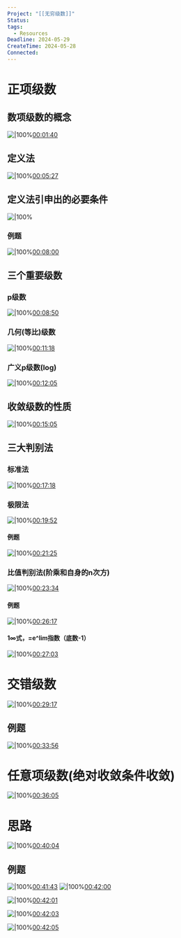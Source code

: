 ```yaml
---
Project: "[[无穷级数]]"
Status: 
tags:
  - Resources
Deadline: 2024-05-29
CreateTime: 2024-05-28
Connected:
---
```


# 正项级数
## 数项级数的概念
![|100%](ziyunote-20240528_194623.jpg)[00:01:40](ziyunote://play?path=https%3A%2F%2Fwww.bilibili.com%2Fvideo%2FBV1Zi421f7sM%2F%3Fspm_id_from%3D333.337.search-card.all.click%26vd_source%3D8b450300cfa6415cb0312754cf65ba30&time=00:01:40)

## 定义法
![|100%](ziyunote-20240528_194841.jpg)[00:05:27](ziyunote://play?path=https%3A%2F%2Fwww.bilibili.com%2Fvideo%2FBV1Zi421f7sM%2F%3Fspm_id_from%3D333.337.search-card.all.click%26vd_source%3D8b450300cfa6415cb0312754cf65ba30&time=00:05:27)

## 定义法引申出的必要条件
![|100%](ziyunote-20240528_195458.jpg)
### 例题
![|100%](ziyunote-20240528_195311.jpg)[00:08:00](ziyunote://play?path=https%3A%2F%2Fwww.bilibili.com%2Fvideo%2FBV1Zi421f7sM%2F%3Fspm_id_from%3D333.337.search-card.all.click%26vd_source%3D8b450300cfa6415cb0312754cf65ba30&time=00:08:00)

## 三个重要级数
### p级数
![|100%](ziyunote-20240528_195633.jpg)[00:08:50](ziyunote://play?path=https%3A%2F%2Fwww.bilibili.com%2Fvideo%2FBV1Zi421f7sM%2F%3Fspm_id_from%3D333.337.search-card.all.click%26vd_source%3D8b450300cfa6415cb0312754cf65ba30&time=00:08:50)

### 几何(等比)级数
![|100%](ziyunote-20240528_195848.jpg)[00:11:18](ziyunote://play?path=https%3A%2F%2Fwww.bilibili.com%2Fvideo%2FBV1Zi421f7sM%2F%3Fspm_id_from%3D333.337.search-card.all.click%26vd_source%3D8b450300cfa6415cb0312754cf65ba30&time=00:11:18)

### 广义p级数(log)
![|100%](ziyunote-20240528_200030.jpg)[00:12:05](ziyunote://play?path=https%3A%2F%2Fwww.bilibili.com%2Fvideo%2FBV1Zi421f7sM%2F%3Fspm_id_from%3D333.337.search-card.all.click%26vd_source%3D8b450300cfa6415cb0312754cf65ba30&time=00:12:05)


## 收敛级数的性质
![|100%](ziyunote-20240528_200343.jpg)[00:15:05](ziyunote://play?path=https%3A%2F%2Fwww.bilibili.com%2Fvideo%2FBV1Zi421f7sM%2F%3Fspm_id_from%3D333.337.search-card.all.click%26vd_source%3D8b450300cfa6415cb0312754cf65ba30&time=00:15:05)

## 三大判别法
### 标准法
![|100%](ziyunote-20240528_200800.jpg)[00:17:18](ziyunote://play?path=https%3A%2F%2Fwww.bilibili.com%2Fvideo%2FBV1Zi421f7sM%2F%3Fspm_id_from%3D333.337.search-card.all.click%26vd_source%3D8b450300cfa6415cb0312754cf65ba30&time=00:17:18)


### 极限法
![|100%](ziyunote-20240528_201007.jpg)[00:19:52](ziyunote://play?path=https%3A%2F%2Fwww.bilibili.com%2Fvideo%2FBV1Zi421f7sM%2F%3Fspm_id_from%3D333.337.search-card.all.click%26vd_source%3D8b450300cfa6415cb0312754cf65ba30&time=00:19:52)

#### 例题
![|100%](ziyunote-20240528_201152.jpg)[00:21:25](ziyunote://play?path=https%3A%2F%2Fwww.bilibili.com%2Fvideo%2FBV1Zi421f7sM%2F%3Fspm_id_from%3D333.337.search-card.all.click%26vd_source%3D8b450300cfa6415cb0312754cf65ba30&time=00:21:25)

### 比值判别法(阶乘和自身的n次方)
![|100%](ziyunote-20240528_201517.jpg)[00:23:34](ziyunote://play?path=https%3A%2F%2Fwww.bilibili.com%2Fvideo%2FBV1Zi421f7sM%2F%3Fspm_id_from%3D333.337.search-card.all.click%26vd_source%3D8b450300cfa6415cb0312754cf65ba30&time=00:23:34)

#### 例题
![|100%](ziyunote-20240528_202903.jpg)[00:26:17](ziyunote://play?path=https%3A%2F%2Fwww.bilibili.com%2Fvideo%2FBV1Zi421f7sM%2F%3Fspm_id_from%3D333.337.search-card.all.click%26vd_source%3D8b450300cfa6415cb0312754cf65ba30&time=00:26:17)

#### 1∞式，=e^lim指数（底数-1）

![|100%](ziyunote-20240528_203641.jpg)[00:27:03](ziyunote://play?path=https%3A%2F%2Fwww.bilibili.com%2Fvideo%2FBV1Zi421f7sM%2F%3Fspm_id_from%3D333.337.search-card.all.click%26vd_source%3D8b450300cfa6415cb0312754cf65ba30&time=00:27:03)

# 交错级数
![|100%](ziyunote-20240528_203917.jpg)[00:29:17](ziyunote://play?path=https%3A%2F%2Fwww.bilibili.com%2Fvideo%2FBV1Zi421f7sM%2F%3Fspm_id_from%3D333.337.search-card.all.click%26vd_source%3D8b450300cfa6415cb0312754cf65ba30&time=00:29:17)
## 例题
![|100%](ziyunote-20240528_204328.jpg)[00:33:56](ziyunote://play?path=https%3A%2F%2Fwww.bilibili.com%2Fvideo%2FBV1Zi421f7sM%2F%3Fspm_id_from%3D333.337.search-card.all.click%26vd_source%3D8b450300cfa6415cb0312754cf65ba30&time=00:33:56)

# 任意项级数(绝对收敛条件收敛)
![|100%](ziyunote-20240528_204637.jpg)[00:36:05](ziyunote://play?path=https%3A%2F%2Fwww.bilibili.com%2Fvideo%2FBV1Zi421f7sM%2F%3Fspm_id_from%3D333.337.search-card.all.click%26vd_source%3D8b450300cfa6415cb0312754cf65ba30&time=00:36:05)

# 思路
![|100%](ziyunote-20240528_204949.jpg)[00:40:04](ziyunote://play?path=https%3A%2F%2Fwww.bilibili.com%2Fvideo%2FBV1Zi421f7sM%2F%3Fspm_id_from%3D333.337.search-card.all.click%26vd_source%3D8b450300cfa6415cb0312754cf65ba30&time=00:40:04)

## 例题
![|100%](ziyunote-20240528_205135.jpg)[00:41:43](ziyunote://play?path=https%3A%2F%2Fwww.bilibili.com%2Fvideo%2FBV1Zi421f7sM%2F%3Fspm_id_from%3D333.337.search-card.all.click%26vd_source%3D8b450300cfa6415cb0312754cf65ba30&time=00:41:43)
![|100%](ziyunote-20240528_205545.jpg)[00:42:00](ziyunote://play?path=https%3A%2F%2Fwww.bilibili.com%2Fvideo%2FBV1Zi421f7sM%2F%3Fspm_id_from%3D333.337.search-card.all.click%26vd_source%3D8b450300cfa6415cb0312754cf65ba30&time=00:42:00)

![|100%](ziyunote-20240528_205603.jpg)[00:42:01](ziyunote://play?path=https%3A%2F%2Fwww.bilibili.com%2Fvideo%2FBV1Zi421f7sM%2F%3Fspm_id_from%3D333.337.search-card.all.click%26vd_source%3D8b450300cfa6415cb0312754cf65ba30&time=00:42:01)

![|100%](ziyunote-20240528_205642.jpg)[00:42:03](ziyunote://play?path=https%3A%2F%2Fwww.bilibili.com%2Fvideo%2FBV1Zi421f7sM%2F%3Fspm_id_from%3D333.337.search-card.all.click%26vd_source%3D8b450300cfa6415cb0312754cf65ba30&time=00:42:03)

![|100%](ziyunote-20240528_205650.jpg)[00:42:05](ziyunote://play?path=https%3A%2F%2Fwww.bilibili.com%2Fvideo%2FBV1Zi421f7sM%2F%3Fspm_id_from%3D333.337.search-card.all.click%26vd_source%3D8b450300cfa6415cb0312754cf65ba30&time=00:42:05)